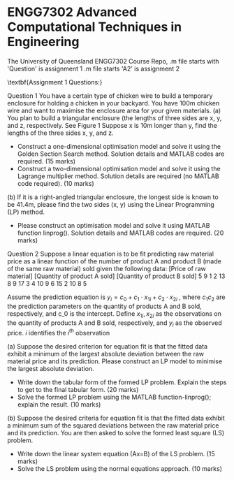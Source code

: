 # ENGG7302 Advanced Computational Techniques in Engineering
The University of Queensland ENGG7302 Course Repo,
.m file starts with 'Question' is assignment 1
.m file starts 'A2' is assignment 2


\textbf{Assignment 1 Questions:}

Question 1
You have a certain type of chicken wire to build a temporary enclosure for holding a chicken 
in your backyard. You have 100m chicken wire and want to maximise the enclosure area for 
your given materials. 
(a) You plan to build a triangular enclosure (the lengths of three sides are x, y, and z, 
respectively. See Figure 1
Suppose x is 10m longer than y, find the lengths of the three sides x, y, and z. 
- Construct a one-dimensional optimisation model and solve it using the Golden 
Section Search method. Solution details and MATLAB codes are required.
(15 marks)
- Construct a two-dimensional optimisation model and solve it using the Lagrange 
multiplier method. Solution details are required (no MATLAB code required).
(10 marks)

(b) If it is a right-angled triangular enclosure, the longest side is known to be 41.4m, please 
find the two sides (x, y) using the Linear Programming (LP) method. 
- Please construct an optimisation model and solve it using MATLAB function 
linprog(). Solution details and MATLAB codes are required.
(20 marks)

Question 2
Suppose a linear equation is to be fit predicting raw material price as a linear function of the 
number of product A and product B (made of the same raw material) sold given the following 
data:
[Price of raw material] [Quantity of product A sold] [Quantity of product B sold]
5 9 1
2 13 8
9 17 3
4 10 9
6 15 2
10 8 5

Assume the prediction equation is
$y_i = c_0 +c_1 \cdot x_{1i} + c_2 \cdot x_{2i}$
, where $c_1 c_2$ are the prediction parameters on the quantity of products A and B sold,
respectively, and c_0 is the intercept. 
Define $x_{1i}, x_{2i}$ as the observations on the quantity of products A and B sold, respectively, and 
$y_i$ as the observed price. $i$ identifies the $i^{th}$ observation

(a) Suppose the desired criterion for equation fit is that the fitted data exhibit a minimum of 
the largest absolute deviation between the raw material price and its prediction.
Please construct an LP model to minimise the largest absolute deviation.
- Write down the tabular form of the formed LP problem. Explain the steps to get to the 
final tabular form. 
(20 marks)
- Solve the formed LP problem using the MATLAB function-linprog(); explain the result.
(10 marks)


(b) Suppose the desired criteria for equation fit is that the fitted data exhibit a minimum sum 
of the squared deviations between the raw material price and its prediction. You are then 
asked to solve the formed least square (LS) problem. 
- Write down the linear system equation (Ax=B) of the LS problem.
(15 marks)
- Solve the LS problem using the normal equations approach.
(10 marks)
